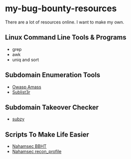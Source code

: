 # my-bug-bounty-resources
There are a lot of resources online. I want to make my own.

## Linux Command Line Tools & Programs

- grep
- awk
- uniq and sort

## Subdomain Enumeration Tools

- [Owasp Amass](https://github.com/OWASP/Amass)
- [Sublist3r](https://github.com/aboul3la/Sublist3r)

## Subdomain Takeover Checker

- [subzy](https://github.com/LukaSikic/subzy)

## Scripts To Make Life Easier

- [Nahamsec BBHT](https://github.com/nahamsec/bbht)
- [Nahamsec recon_profile](https://github.com/nahamsec/recon_profile/)
